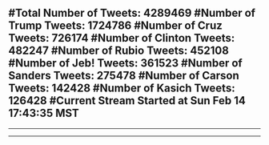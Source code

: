 #Total Number of Tweets: 4289469 
#Number of Trump Tweets: 1724786
#Number of Cruz Tweets: 726174
#Number of Clinton Tweets: 482247
#Number of Rubio Tweets: 452108
#Number of Jeb! Tweets: 361523
#Number of Sanders Tweets: 275478
#Number of Carson Tweets: 142428
#Number of Kasich Tweets: 126428
#Current Stream Started at Sun Feb 14 17:43:35 MST
---
---
---

